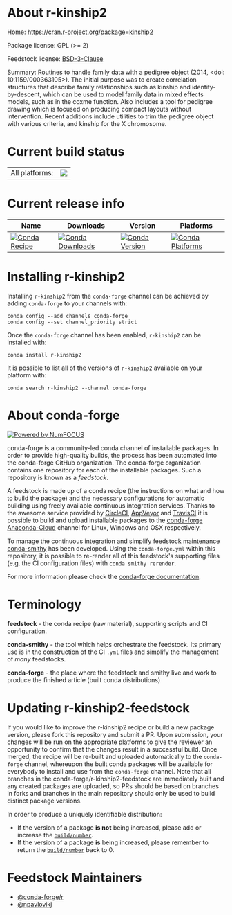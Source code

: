 About r-kinship2
================

Home: https://cran.r-project.org/package=kinship2

Package license: GPL (>= 2)

Feedstock license: [BSD-3-Clause](https://github.com/conda-forge/r-kinship2-feedstock/blob/master/LICENSE.txt)

Summary: Routines to handle family data with a pedigree object (2014, <doi: 10.1159/000363105>). The initial purpose was to create correlation structures that describe family relationships such as kinship and identity-by-descent, which can be used to model family data in mixed effects models, such as in the coxme function. Also includes a tool for pedigree drawing which is focused on producing compact layouts without intervention. Recent additions include utilities to trim the pedigree object with various criteria, and kinship for the X chromosome.

Current build status
====================


<table><tr><td>All platforms:</td>
    <td>
      <a href="https://dev.azure.com/conda-forge/feedstock-builds/_build/latest?definitionId=6605&branchName=master">
        <img src="https://dev.azure.com/conda-forge/feedstock-builds/_apis/build/status/r-kinship2-feedstock?branchName=master">
      </a>
    </td>
  </tr>
</table>

Current release info
====================

| Name | Downloads | Version | Platforms |
| --- | --- | --- | --- |
| [![Conda Recipe](https://img.shields.io/badge/recipe-r--kinship2-green.svg)](https://anaconda.org/conda-forge/r-kinship2) | [![Conda Downloads](https://img.shields.io/conda/dn/conda-forge/r-kinship2.svg)](https://anaconda.org/conda-forge/r-kinship2) | [![Conda Version](https://img.shields.io/conda/vn/conda-forge/r-kinship2.svg)](https://anaconda.org/conda-forge/r-kinship2) | [![Conda Platforms](https://img.shields.io/conda/pn/conda-forge/r-kinship2.svg)](https://anaconda.org/conda-forge/r-kinship2) |

Installing r-kinship2
=====================

Installing `r-kinship2` from the `conda-forge` channel can be achieved by adding `conda-forge` to your channels with:

```
conda config --add channels conda-forge
conda config --set channel_priority strict
```

Once the `conda-forge` channel has been enabled, `r-kinship2` can be installed with:

```
conda install r-kinship2
```

It is possible to list all of the versions of `r-kinship2` available on your platform with:

```
conda search r-kinship2 --channel conda-forge
```


About conda-forge
=================

[![Powered by NumFOCUS](https://img.shields.io/badge/powered%20by-NumFOCUS-orange.svg?style=flat&colorA=E1523D&colorB=007D8A)](http://numfocus.org)

conda-forge is a community-led conda channel of installable packages.
In order to provide high-quality builds, the process has been automated into the
conda-forge GitHub organization. The conda-forge organization contains one repository
for each of the installable packages. Such a repository is known as a *feedstock*.

A feedstock is made up of a conda recipe (the instructions on what and how to build
the package) and the necessary configurations for automatic building using freely
available continuous integration services. Thanks to the awesome service provided by
[CircleCI](https://circleci.com/), [AppVeyor](https://www.appveyor.com/)
and [TravisCI](https://travis-ci.com/) it is possible to build and upload installable
packages to the [conda-forge](https://anaconda.org/conda-forge)
[Anaconda-Cloud](https://anaconda.org/) channel for Linux, Windows and OSX respectively.

To manage the continuous integration and simplify feedstock maintenance
[conda-smithy](https://github.com/conda-forge/conda-smithy) has been developed.
Using the ``conda-forge.yml`` within this repository, it is possible to re-render all of
this feedstock's supporting files (e.g. the CI configuration files) with ``conda smithy rerender``.

For more information please check the [conda-forge documentation](https://conda-forge.org/docs/).

Terminology
===========

**feedstock** - the conda recipe (raw material), supporting scripts and CI configuration.

**conda-smithy** - the tool which helps orchestrate the feedstock.
                   Its primary use is in the construction of the CI ``.yml`` files
                   and simplify the management of *many* feedstocks.

**conda-forge** - the place where the feedstock and smithy live and work to
                  produce the finished article (built conda distributions)


Updating r-kinship2-feedstock
=============================

If you would like to improve the r-kinship2 recipe or build a new
package version, please fork this repository and submit a PR. Upon submission,
your changes will be run on the appropriate platforms to give the reviewer an
opportunity to confirm that the changes result in a successful build. Once
merged, the recipe will be re-built and uploaded automatically to the
`conda-forge` channel, whereupon the built conda packages will be available for
everybody to install and use from the `conda-forge` channel.
Note that all branches in the conda-forge/r-kinship2-feedstock are
immediately built and any created packages are uploaded, so PRs should be based
on branches in forks and branches in the main repository should only be used to
build distinct package versions.

In order to produce a uniquely identifiable distribution:
 * If the version of a package **is not** being increased, please add or increase
   the [``build/number``](https://docs.conda.io/projects/conda-build/en/latest/resources/define-metadata.html#build-number-and-string).
 * If the version of a package **is** being increased, please remember to return
   the [``build/number``](https://docs.conda.io/projects/conda-build/en/latest/resources/define-metadata.html#build-number-and-string)
   back to 0.

Feedstock Maintainers
=====================

* [@conda-forge/r](https://github.com/conda-forge/r/)
* [@npavlovikj](https://github.com/npavlovikj/)

